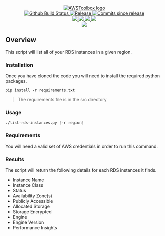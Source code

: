 <p align="center">
    <a href="https://github.com/AWSToolbox/">
        <img src="https://cdn.wolfsoftware.com/assets/images/github/organisations/awstoolbox/black-and-white-circle-256.png" alt="AWSToolbox logo" />
    </a>
    <br />
    <a href="https://github.com/AWSToolbox/list-rds-instances/actions/workflows/cicd-pipeline.yml">
        <img src="https://img.shields.io/github/workflow/status/AWSToolbox/list-rds-instances/CICD%20Pipeline/master?style=for-the-badge" alt="Github Build Status">
    </a>
    <a href="https://github.com/AWSToolbox/list-rds-instances/releases/latest">
        <img src="https://img.shields.io/github/v/release/AWSToolbox/list-rds-instances?color=blue&label=Latest%20Release&style=for-the-badge" alt="Release">
    </a>
    <a href="https://github.com/AWSToolbox/list-rds-instances/releases/latest">
        <img src="https://img.shields.io/github/commits-since/AWSToolbox/list-rds-instances/latest.svg?color=blue&style=for-the-badge" alt="Commits since release">
    </a>
    <br />
    <a href=".github/CODE_OF_CONDUCT.md">
        <img src="https://img.shields.io/badge/Code%20of%20Conduct-blue?style=for-the-badge" />
    </a>
    <a href=".github/CONTRIBUTING.md">
        <img src="https://img.shields.io/badge/Contributing-blue?style=for-the-badge" />
    </a>
    <a href=".github/SECURITY.md">
        <img src="https://img.shields.io/badge/Report%20Security%20Concern-blue?style=for-the-badge" />
    </a>
    <a href="https://github.com/AWSToolbox/list-rds-instances/issues">
        <img src="https://img.shields.io/badge/Get%20Support-blue?style=for-the-badge" />
    </a>
    <br />
    <a href="https://wolfsoftware.com/">
        <img src="https://img.shields.io/badge/Created%20by%20Wolf%20Software-blue?style=for-the-badge" />
    </a>
</p>

## Overview

This script will list all of your RDS instances in a given region.

### Installation

Once you have cloned the code you will need to install the required python packages.

```
pip install -r requirements.txt 
```
> The requirements file is in the src directory

### Usage

```shell
./list-rds-instances.py [-r region]
```

### Requirements

You will need a valid set of AWS credentials in order to run this command.

### Results

The script will return the following details for each RDS instances it finds.

* Instance Name
* Instance Class
* Status
* Availability Zone(s)
* Publicly Accessible
* Allocated Storage
* Storage Encrypted
* Engine
* Engine Version
* Performance Insights

